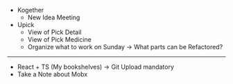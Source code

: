 - Kogether
  - New Idea Meeting
- Upick
  - View of Pick Detail
  - View of Pick Medicine
  - Organize what to work on Sunday -> What parts can be Refactored?
------------------------------------------------------------------------------------------------------
- React + TS (My bookshelves) -> Git Upload mandatory
- Take a Note about Mobx
